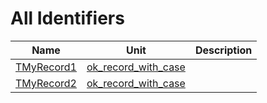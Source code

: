 # All Identifiers


| Name | Unit | Description |
|---|---|---|
| [TMyRecord1](ok_record_with_case.TMyRecord1.md) | [ok_record_with_case](ok_record_with_case.md) |   |
| [TMyRecord2](ok_record_with_case.TMyRecord2.md) | [ok_record_with_case](ok_record_with_case.md) |   |
